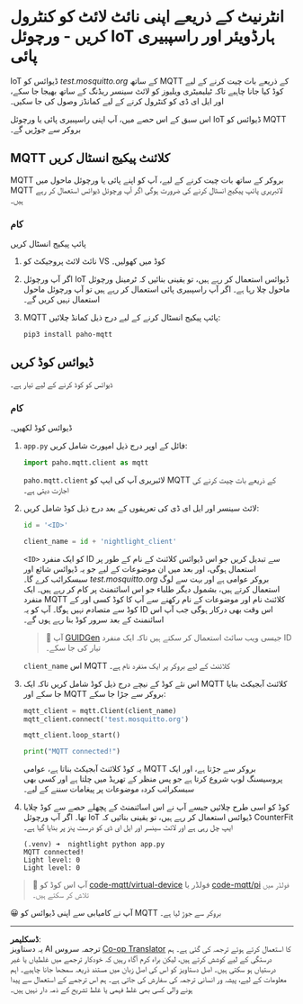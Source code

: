 <!--
CO_OP_TRANSLATOR_METADATA:
{
  "original_hash": "90fb93446e03c38f3c0e4009c2471906",
  "translation_date": "2025-08-26T23:18:59+00:00",
  "source_file": "1-getting-started/lessons/4-connect-internet/single-board-computer-mqtt.md",
  "language_code": "ur"
}
-->
# انٹرنیٹ کے ذریعے اپنی نائٹ لائٹ کو کنٹرول کریں - ورچوئل IoT ہارڈویئر اور راسپبیری پائی

IoT ڈیوائس کو *test.mosquitto.org* کے ساتھ MQTT کے ذریعے بات چیت کرنے کے لیے کوڈ کیا جانا چاہیے تاکہ ٹیلیمیٹری ویلیوز کو لائٹ سینسر ریڈنگ کے ساتھ بھیجا جا سکے، اور ایل ای ڈی کو کنٹرول کرنے کے لیے کمانڈز وصول کی جا سکیں۔

اس سبق کے اس حصے میں، آپ اپنی راسپبیری پائی یا ورچوئل IoT ڈیوائس کو MQTT بروکر سے جوڑیں گے۔

## MQTT کلائنٹ پیکیج انسٹال کریں

MQTT بروکر کے ساتھ بات چیت کرنے کے لیے، آپ کو اپنے پائی یا ورچوئل ماحول میں MQTT لائبریری پائپ پیکیج انسٹال کرنے کی ضرورت ہوگی اگر آپ ورچوئل ڈیوائس استعمال کر رہے ہیں۔

### کام

پائپ پیکیج انسٹال کریں

1. نائٹ لائٹ پروجیکٹ کو VS کوڈ میں کھولیں۔

1. اگر آپ ورچوئل IoT ڈیوائس استعمال کر رہے ہیں، تو یقینی بنائیں کہ ٹرمینل ورچوئل ماحول چلا رہا ہے۔ اگر آپ راسپبیری پائی استعمال کر رہے ہیں تو آپ ورچوئل ماحول استعمال نہیں کریں گے۔

1. MQTT پائپ پیکیج انسٹال کرنے کے لیے درج ذیل کمانڈ چلائیں:

    ```sh
    pip3 install paho-mqtt
    ```

## ڈیوائس کوڈ کریں

ڈیوائس کو کوڈ کرنے کے لیے تیار ہے۔

### کام

ڈیوائس کوڈ لکھیں۔

1. `app.py` فائل کے اوپر درج ذیل امپورٹ شامل کریں:

    ```python
    import paho.mqtt.client as mqtt
    ```

    `paho.mqtt.client` لائبریری آپ کی ایپ کو MQTT کے ذریعے بات چیت کرنے کی اجازت دیتی ہے۔

1. لائٹ سینسر اور ایل ای ڈی کی تعریفوں کے بعد درج ذیل کوڈ شامل کریں:

    ```python
    id = '<ID>'

    client_name = id + 'nightlight_client'
    ```

    `<ID>` کو ایک منفرد ID سے تبدیل کریں جو اس ڈیوائس کلائنٹ کے نام کے طور پر استعمال ہوگی، اور بعد میں ان موضوعات کے لیے جو یہ ڈیوائس شائع اور سبسکرائب کرے گا۔ *test.mosquitto.org* بروکر عوامی ہے اور بہت سے لوگ استعمال کرتے ہیں، بشمول دیگر طلباء جو اس اسائنمنٹ پر کام کر رہے ہیں۔ ایک منفرد MQTT کلائنٹ نام اور موضوعات کے نام رکھنے سے آپ کا کوڈ کسی اور کے کوڈ سے متصادم نہیں ہوگا۔ آپ کو یہ ID اس وقت بھی درکار ہوگی جب آپ اس اسائنمنٹ کے بعد سرور کوڈ بنا رہے ہوں گے۔

    > 💁 آپ [GUIDGen](https://www.guidgen.com) جیسی ویب سائٹ استعمال کر سکتے ہیں تاکہ ایک منفرد ID تیار کی جا سکے۔

    `client_name` اس MQTT کلائنٹ کے لیے بروکر پر ایک منفرد نام ہے۔

1. اس نئے کوڈ کے نیچے درج ذیل کوڈ شامل کریں تاکہ ایک MQTT کلائنٹ آبجیکٹ بنایا جا سکے اور MQTT بروکر سے جڑا جا سکے:

    ```python
    mqtt_client = mqtt.Client(client_name)
    mqtt_client.connect('test.mosquitto.org')
    
    mqtt_client.loop_start()

    print("MQTT connected!")
    ```

    یہ کوڈ کلائنٹ آبجیکٹ بناتا ہے، عوامی MQTT بروکر سے جڑتا ہے، اور ایک پروسیسنگ لوپ شروع کرتا ہے جو پس منظر کے تھریڈ میں چلتا ہے اور کسی بھی سبسکرائب کردہ موضوعات پر پیغامات سننے کے لیے۔

1. کوڈ کو اسی طرح چلائیں جیسے آپ نے اس اسائنمنٹ کے پچھلے حصے سے کوڈ چلایا تھا۔ اگر آپ ورچوئل IoT ڈیوائس استعمال کر رہے ہیں، تو یقینی بنائیں کہ CounterFit ایپ چل رہی ہے اور لائٹ سینسر اور ایل ای ڈی کو درست پنز پر بنایا گیا ہے۔

    ```output
    (.venv) ➜  nightlight python app.py 
    MQTT connected!
    Light level: 0
    Light level: 0
    ```

> 💁 آپ اس کوڈ کو [code-mqtt/virtual-device](../../../../../1-getting-started/lessons/4-connect-internet/code-mqtt/virtual-device) فولڈر یا [code-mqtt/pi](../../../../../1-getting-started/lessons/4-connect-internet/code-mqtt/pi) فولڈر میں تلاش کر سکتے ہیں۔

😀 آپ نے کامیابی سے اپنی ڈیوائس کو MQTT بروکر سے جوڑ لیا ہے۔

---

**ڈسکلیمر**:  
یہ دستاویز AI ترجمہ سروس [Co-op Translator](https://github.com/Azure/co-op-translator) کا استعمال کرتے ہوئے ترجمہ کی گئی ہے۔ ہم درستگی کے لیے کوشش کرتے ہیں، لیکن براہ کرم آگاہ رہیں کہ خودکار ترجمے میں غلطیاں یا غیر درستیاں ہو سکتی ہیں۔ اصل دستاویز کو اس کی اصل زبان میں مستند ذریعہ سمجھا جانا چاہیے۔ اہم معلومات کے لیے، پیشہ ور انسانی ترجمہ کی سفارش کی جاتی ہے۔ ہم اس ترجمے کے استعمال سے پیدا ہونے والی کسی بھی غلط فہمی یا غلط تشریح کے ذمہ دار نہیں ہیں۔